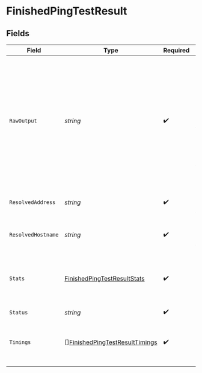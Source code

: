 # FinishedPingTestResult


## Fields

| Field                                                                                                                                                                | Type                                                                                                                                                                 | Required                                                                                                                                                             | Description                                                                                                                                                          |
| -------------------------------------------------------------------------------------------------------------------------------------------------------------------- | -------------------------------------------------------------------------------------------------------------------------------------------------------------------- | -------------------------------------------------------------------------------------------------------------------------------------------------------------------- | -------------------------------------------------------------------------------------------------------------------------------------------------------------------- |
| `RawOutput`                                                                                                                                                          | *string*                                                                                                                                                             | :heavy_check_mark:                                                                                                                                                   | The raw output can be presented to users but is not meant to be parsed clients.<br/>Please use the individual values provided in other fields for automated processing.<br/> |
| `ResolvedAddress`                                                                                                                                                    | *string*                                                                                                                                                             | :heavy_check_mark:                                                                                                                                                   | The resolved IP address of the `target`.                                                                                                                             |
| `ResolvedHostname`                                                                                                                                                   | *string*                                                                                                                                                             | :heavy_check_mark:                                                                                                                                                   | The resolved hostname of the `target`.                                                                                                                               |
| `Stats`                                                                                                                                                              | [FinishedPingTestResultStats](../../models/shared/finishedpingtestresultstats.md)                                                                                    | :heavy_check_mark:                                                                                                                                                   | Summary `rtt` and packet loss statistics.<br/>All times are in milliseconds.<br/>                                                                                    |
| `Status`                                                                                                                                                             | *string*                                                                                                                                                             | :heavy_check_mark:                                                                                                                                                   | N/A                                                                                                                                                                  |
| `Timings`                                                                                                                                                            | [][FinishedPingTestResultTimings](../../models/shared/finishedpingtestresulttimings.md)                                                                              | :heavy_check_mark:                                                                                                                                                   | Details for each sent packet. <br/>All times are in milliseconds.<br/>                                                                                               |
